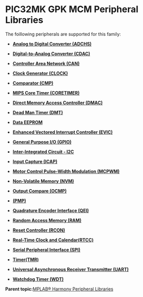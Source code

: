 # PIC32MK GPK MCM Peripheral Libraries

The foillowing peripherals are supported for this family:

-   **[Analog to Digital Converter \(ADCHS\)](GUID-8740EC52-3365-4B31-B19A-227EC55268DD.md)**  

-   **[Digital-to-Analog Converter \(CDAC\)](GUID-0FDA471C-A9B2-4274-AD7E-1464DDF20E87.md)**  

-   **[Controller Area Network \(CAN\)](GUID-9E2CB6D3-5052-4DCE-9DD7-68CC12674833.md)**  

-   **[Clock Generator \(CLOCK\)](GUID-FEE2E31B-6124-4D54-9505-2314A6EBAF15.md)**  

-   **[Comparator \(CMP\)](GUID-5BD1D290-3AAC-4ABB-A328-057E411239D0.md)**  

-   **[MIPS Core Timer \(CORETIMER\)](GUID-0707DBF2-5D28-4D37-BAE7-EB194F1CB63C.md)**  

-   **[Direct Memory Access Controller \(DMAC\)](GUID-FF4E46D0-1926-4335-942C-7767A23A991D.md)**  

-   **[Dead Man Timer \(DMT\)](GUID-45E9C429-6449-4D83-986C-97A40E3FEB60.md)**  

-   **[Data EEPROM](GUID-5CE02C95-5080-48AE-8033-52D1CAF8AC78.md)**  

-   **[Enhanced Vectored Interrupt Controller \(EVIC\)](GUID-F600AF2E-CCDD-4C57-B5AC-8D75DD1750C7.md)**  

-   **[General Purpose I/O \(GPIO\)](GUID-58CDC504-B3EF-44BF-BCCB-7FB20301BF73.md)**  

-   **[Inter-Integrated Circuit - I2C](GUID-9FF2770C-87B8-47A2-830B-AA9EB23ACFEC.md)**  

-   **[Input Capture \(ICAP\)](GUID-E126A9DC-A2E6-405E-85E7-9FB676BDEBD2.md)**  

-   **[Motor Control Pulse-Width Modulation \(MCPWM\)](GUID-89C7FC43-0090-4047-99CD-F7EE4881E28E.md)**  

-   **[Non-Volatile Memory \(NVM\)](GUID-04191B57-EC62-4B95-AF5B-93EDB447F6D9.md)**  

-   **[Output Compare \(OCMP\)](GUID-B86A6AAC-1577-4BDA-9CB1-5E0BA2789DD9.md)**  

-   **[\(PMP\)](GUID-DA0EF437-EF86-4341-BD1A-DA8600DBFECE.md)**  

-   **[Quadrature Encoder Interface \(QEI\)](GUID-62A23819-A256-4FB3-9682-BA733F4B45AA.md)**  

-   **[Random Access Memory \(RAM\)](GUID-44C7C165-2CEA-496A-B4F3-4181CBA26476.md)**  

-   **[Reset Controller \(RCON\)](GUID-61829AD5-FA3D-4706-92D9-14C462CEE18F.md)**  

-   **[Real-Time Clock and Calendar\(RTCC\)](GUID-B5E44A99-95D2-4582-B651-D06671D5F8D8.md)**  

-   **[Serial Peripheral Interface \(SPI\)](GUID-246C53F6-3912-4437-AEC8-C2262CEF3EF6.md)**  

-   **[Timer\(TMR\)](GUID-493DD237-5B81-441C-B4FC-53AA6191C224.md)**  

-   **[Universal Asynchronous Receiver Transmitter \(UART\)](GUID-12BEB185-3D34-4589-A74C-34A758C5DAB7.md)**  

-   **[Watchdog Timer \(WDT\)](GUID-150A6728-E8C8-4A67-9FCB-E524A8863357.md)**  


**Parent topic:**[MPLAB® Harmony Peripheral Libraries](GUID-B8856C06-A407-4AD1-8E21-0A85BE055F0E.md)

